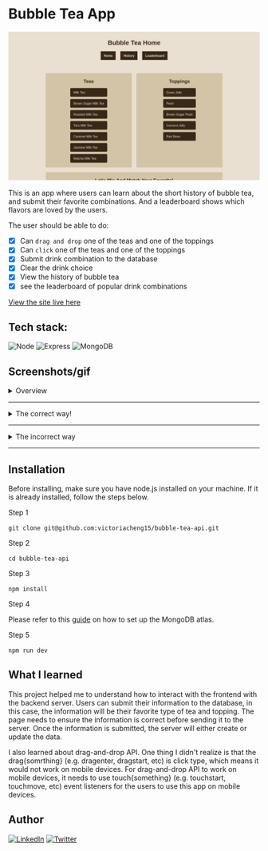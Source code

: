 # Bubble Tea App

![bubble tea app](./bubble-tea-app.jpg)

This is an app where users can learn about the short history of bubble tea, and submit their favorite combinations. And a leaderboard shows which flavors are loved by the users.

The user should be able to do:

- [x] Can `drag and drop` one of the teas and one of the toppings
- [x] Can `click` one of the teas and one of the toppings
- [x] Submit drink combination to the database
- [x] Clear the drink choice
- [x] View the history of bubble tea
- [x] see the leaderboard of popular drink combinations

[View the site live here](https://bubble-tea.cyclic.app/)

## Tech stack:

![Node](https://img.shields.io/badge/Node.js-339933.svg?style=for-the-badge&logo=nodedotjs&logoColor=white)
![Express](https://img.shields.io/badge/Express-000000.svg?style=for-the-badge&logo=Express&logoColor=white)
![MongoDB](https://img.shields.io/badge/MongoDB-47A248.svg?style=for-the-badge&logo=MongoDB&logoColor=white)

## Screenshots/gif

<details>
<summary>Overview</summary>

![chrome_J6mPCpRNO9](https://user-images.githubusercontent.com/35031228/176273667-153f92c3-9498-4926-8bcb-633254713fa6.gif)

</details>

<hr />

<details>
<summary>The correct way!</summary>

![chrome_GSkpWjKabn](https://user-images.githubusercontent.com/35031228/176273490-272fbf1c-3dc6-404f-b11b-4c81e5a8ec51.gif)

</details>

<hr />

<details>
<summary>The incorrect way</summary>

![chrome_xtVKmJRRaw](https://user-images.githubusercontent.com/35031228/176273227-57969054-d490-41e6-8234-59bb4617863a.gif)

</details>

<hr />

## Installation

Before installing, make sure you have node.js installed on your machine. If it is already installed, follow the steps below.

Step 1

```
git clone git@github.com:victoriacheng15/bubble-tea-api.git
```

Step 2

```
cd bubble-tea-api
```

Step 3

```
npm install
```

Step 4

Please refer to this [guide](https://www.mongodb.com/basics/mongodb-atlas-tutorial) on how to set up the MongoDB atlas.

Step 5

```
npm run dev
```

## What I learned

This project helped me to understand how to interact with the frontend with the backend server. Users can submit their information to the database, in this case, the information will be their favorite type of tea and topping. The page needs to ensure the information is correct before sending it to the server. Once the information is submitted, the server will either create or update the data.

I also learned about drag-and-drop API. One thing I didn't realize is that the drag{somrthing} (e.g. dragenter, dragstart, etc) is click type, which means it would not work on mobile devices. For drag-and-drop API to work on mobile devices, it needs to use touch{something} (e.g. touchstart, touchmove, etc) event listeners for the users to use this app on mobile devices.

## Author

[![LinkedIn](https://img.shields.io/badge/LinkedIn-0A66C2.svg?style=for-the-badge&logo=LinkedIn&logoColor=white)](https://www.linkedin.com/in/victoriacheng15/) [![Twitter](https://img.shields.io/badge/Twitter-1DA1F2.svg?style=for-the-badge&logo=Twitter&logoColor=white)](https://twitter.com/viktoriacheng15)
